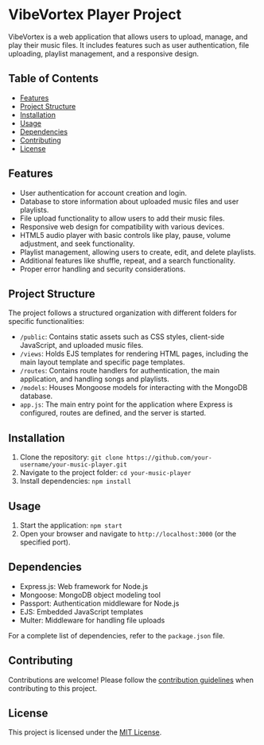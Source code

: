 # VibeVortex Player Project

VibeVortex is a web application that allows users to upload, manage, and play their music files. It includes features such as user authentication, file uploading, playlist management, and a responsive design.

## Table of Contents

- [Features](#features)
- [Project Structure](#project-structure)
- [Installation](#installation)
- [Usage](#usage)
- [Dependencies](#dependencies)
- [Contributing](#contributing)
- [License](#license)

## Features

- User authentication for account creation and login.
- Database to store information about uploaded music files and user playlists.
- File upload functionality to allow users to add their music files.
- Responsive web design for compatibility with various devices.
- HTML5 audio player with basic controls like play, pause, volume adjustment, and seek functionality.
- Playlist management, allowing users to create, edit, and delete playlists.
- Additional features like shuffle, repeat, and a search functionality.
- Proper error handling and security considerations.

## Project Structure

The project follows a structured organization with different folders for specific functionalities:

- `/public`: Contains static assets such as CSS styles, client-side JavaScript, and uploaded music files.
- `/views`: Holds EJS templates for rendering HTML pages, including the main layout template and specific page templates.
- `/routes`: Contains route handlers for authentication, the main application, and handling songs and playlists.
- `/models`: Houses Mongoose models for interacting with the MongoDB database.
- `app.js`: The main entry point for the application where Express is configured, routes are defined, and the server is started.

## Installation

1. Clone the repository: `git clone https://github.com/your-username/your-music-player.git`
2. Navigate to the project folder: `cd your-music-player`
3. Install dependencies: `npm install`

## Usage

1. Start the application: `npm start`
2. Open your browser and navigate to `http://localhost:3000` (or the specified port).

## Dependencies

- Express.js: Web framework for Node.js
- Mongoose: MongoDB object modeling tool
- Passport: Authentication middleware for Node.js
- EJS: Embedded JavaScript templates
- Multer: Middleware for handling file uploads

For a complete list of dependencies, refer to the `package.json` file.

## Contributing

Contributions are welcome! Please follow the [contribution guidelines](CONTRIBUTING.md) when contributing to this project.

## License

This project is licensed under the [MIT License](LICENSE).
